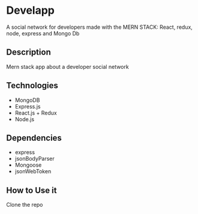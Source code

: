 # Develapp
A social network for developers made with the MERN STACK: React, redux, node, express and Mongo Db
## Description

Mern stack app about a developer social network

## Technologies

- MongoDB
- Express.js
- React.js + Redux
- Node.js

## Dependencies

- express
- jsonBodyParser
- Mongoose
- jsonWebToken

## How to Use it
Clone the repo